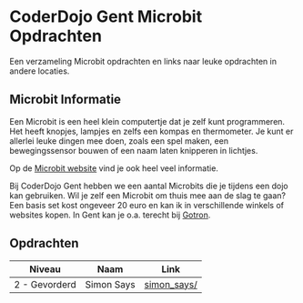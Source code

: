# CoderDojo Gent Microbit Opdrachten

Een verzameling Microbit opdrachten en links naar leuke opdrachten in andere locaties.

## Microbit Informatie

Een Microbit is een heel klein computertje dat je zelf kunt programmeren. Het heeft knopjes, lampjes en zelfs een kompas en thermometer. Je kunt er allerlei leuke dingen mee doen, zoals een spel maken, een bewegingssensor bouwen of een naam laten knipperen in lichtjes.

Op de [Microbit website](https://microbit.org/nl/) vind je ook heel veel informatie.

Bij CoderDojo Gent hebben we een aantal Microbits die je tijdens een dojo kan gebruiken. Wil je zelf een Microbit om thuis mee aan de slag te gaan? Een basis set kost ongeveer 20 euro en kan ik in verschillende winkels of websites kopen. In Gent kan je o.a. terecht bij [Gotron](https://www.gotron.be/projecten/bouwkits/microbit.html).

## Opdrachten

| Niveau           | Naam                    | Link                                                                                                                        |
| ---------------- | ----------------------- | --------------------------------------------------------------------------------------------------------------------------- |
| 2 - Gevorderd    | Simon Says              | [simon_says/](simon_says/README.md)                                                                                                 |

